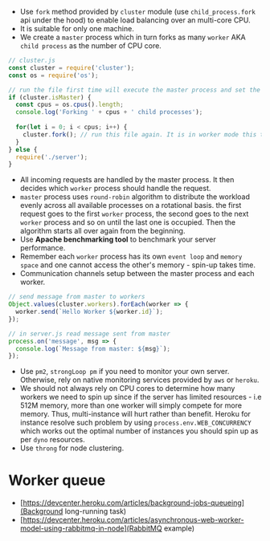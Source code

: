 * Use `fork` method provided by `cluster` module (use `child_process.fork` api under the hood) to enable load balancing over an multi-core CPU.
* It is suitable for only one machine.
* We create a `master` process which in turn forks as many `worker` AKA `child process` as the number of CPU core.

```javascript
// cluster.js
const cluster = require('cluster');
const os = require('os');

// run the file first time will execute the master process and set the isMaster true
if (cluster.isMaster) {
  const cpus = os.cpus().length;
  console.log('Forking ' + cpus + ' child processes');
  
  for(let i = 0; i < cpus; i++) {
    cluster.fork(); // run this file again. It is in worker mode this time and 'isMaster' is false
  }
} else {
  require('./server');
}
```


* All incoming requests are handled by the master process. It then decides which `worker` process should handle the request.
* `master` process uses `round-robin` algorithm to distribute the workload evenly across all available processes on a rotational basis.
  the first request goes to the first `worker` process, the second goes to the next `worker` process and so on until the last one is occupied.
  Then the algorithm starts all over again from the beginning.
* Use **Apache benchmarking tool** to benchmark your server performance.
* Remember each `worker` process has its own `event loop` and `memory space` and one cannot access the other's memory - spin-up takes time.
* Communication channels setup between the master process and each worker.
```javascript
// send message from master to workers
Object.values(cluster.workers).forEach(worker => {
  worker.send(`Hello Worker ${worker.id}`);
});

// in server.js read message sent from master
process.on('message', msg => {
  console.log(`Message from master: ${msg}`);
});
```
* Use `pm2`, `strongLoop pm` if you need to monitor your own server. Otherwise, rely on native monitoring services provided by `aws` or `heroku`.
* We should not always rely on CPU cores to determine how many workers we need to spin up since if the server has limited resources - i.e 512M memory, more than one worker will simply compete for more memory. Thus, multi-instance will hurt rather than benefit. Heroku for instance resolve such problem by using `process.env.WEB_CONCURRENCY` which works out the optimal number of instances you should spin up as per `dyno` resources.
* Use `throng` for node clustering.

# Worker queue
* [https://devcenter.heroku.com/articles/background-jobs-queueing](Background long-running task)
* [https://devcenter.heroku.com/articles/asynchronous-web-worker-model-using-rabbitmq-in-node](RabbitMQ example)



